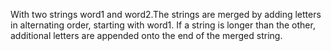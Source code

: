 With two strings word1 and word2.The strings are merged by adding letters
in alternating order, starting with word1. If a string is longer than the other,
additional letters are appended onto the end of the merged string.
